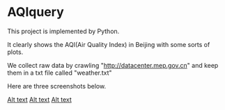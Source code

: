 # AQIquery
This project is implemented by Python.

It clearly shows the AQI(Air Quality Index) in Beijing with some sorts of plots.

We collect raw data by crawling "http://datacenter.mep.gov.cn" and keep them in 
a txt file called "weather.txt"

Here are three screenshots below.

[Alt text](https://github.com/JellyWong/AQIquery/blob/master/screenshots/1.png)
[Alt text](https://github.com/JellyWong/AQIquery/blob/master/screenshots/2.png)
[Alt text](https://github.com/JellyWong/AQIquery/blob/master/screenshots/3.png)

